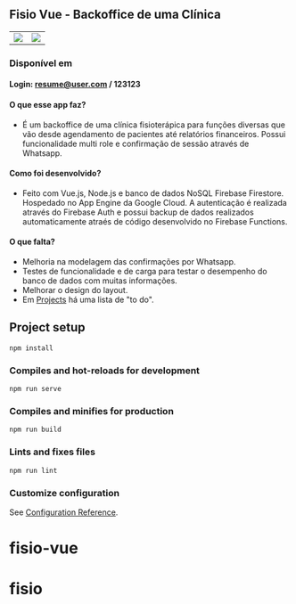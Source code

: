 	
## Fisio Vue - Backoffice de uma Clínica

<table>
	<tr>
		<td>
			<img src="https://github.com/marcelorvergara/fisio-vue/blob/main/functions/calend%C3%A1rio.png"> 
		</td>
		<td>
			<img src="https://github.com/marcelorvergara/fisio-vue/blob/main/functions/relatorio.png">
		</td>
	</tr>
</table>	

### Disponível em <href src="https://fisio-app-ae.rj.r.appspot.com/"></href>
#### Login: resume@user.com / 123123

#### O que esse app faz?

- É um backoffice de uma clínica fisioterápica para funções diversas que vão desde agendamento de pacientes até relatórios financeiros. Possui funcionalidade multi role e confirmação de sessão através de Whatsapp.

#### Como foi desenvolvido?

- Feito com Vue.js, Node.js e banco de dados NoSQL Firebase Firestore. Hospedado no App Engine da Google Cloud. A autenticação é realizada através do Firebase Auth e possui backup de dados realizados automaticamente atraés de código desenvolvido no Firebase Functions.

#### O que falta?

- Melhoria na modelagem das confirmações por Whatsapp.
- Testes de funcionalidade e de carga para testar o desempenho do banco de dados com muitas informações.
- Melhorar o design do layout.
- Em <a href="https://github.com/marcelorvergara/fisio-vue/projects">Projects</a> há uma lista de "to do".

## Project setup
```
npm install
```

### Compiles and hot-reloads for development
```
npm run serve
```

### Compiles and minifies for production
```
npm run build
```

### Lints and fixes files
```
npm run lint
```

### Customize configuration
See [Configuration Reference](https://cli.vuejs.org/config/).
# fisio-vue
# fisio
